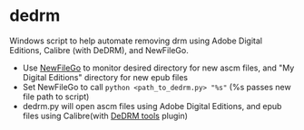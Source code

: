 # dedrm
Windows script to help automate removing drm using Adobe Digital Editions, Calibre (with DeDRM), and NewFileGo.

 - Use [NewFileGo](http://www.joejoesoft.com/vcms/170/) to monitor desired directory for new ascm files, and "My Digital Editions" directory for new epub files
 - Set NewFileGo to call `python <path_to_dedrm.py> "%s"` (%s passes new file path to script)
 - dedrm.py will open ascm files using Adobe Digital Editions, and epub files using Calibre(with [DeDRM tools](https://github.com/apprenticeharper/DeDRM_tools) plugin)
